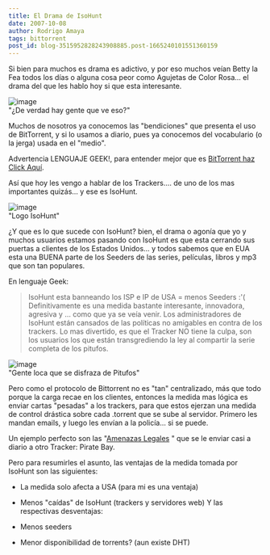 ```yaml
---
title: El Drama de IsoHunt
date: 2007-10-08
author: Rodrigo Amaya
tags: bittorrent
post_id: blog-3515952828243908885.post-1665240101551360159
---
```


Si bien para muchos es drama es adictivo, y por eso muchos veían Betty la Fea todos los días o alguna cosa peor como Agujetas de Color Rosa... el drama del que les hablo hoy si que esta interesante.

![image](https://bp2.blogger.com/_ayvorITawE4/RwpYhVmN2VI/AAAAAAAAAf4/ySjD-VkRHVc/s400/betty-734849.jpg)    
"¿De verdad hay
gente que ve eso?"

Muchos de nosotros ya conocemos las "bendiciones" que presenta el uso de BitTorrent, y si lo usamos a diario, pues ya conocemos del vocabulario (o la jerga) usada en el "medio".

Advertencia LENGUAJE GEEK!, para entender mejor que es [BitTorrent haz Click Aquí](https://srbyte.blogspot.com/2007/03/bittorrent-todo-mundo-ama-bittorrent.html).

Así que hoy les vengo a hablar de los Trackers.... de uno de los mas importantes quizás... y ese es IsoHunt.

![image](https://bp2.blogger.com/_ayvorITawE4/RwpYFVmN2TI/AAAAAAAAAfo/rNAIVAP1h_8/s400/isohunt.jpg)    
"Logo
IsoHunt"

¿Y que es lo que sucede con IsoHunt? bien, el drama o agonía que yo y muchos usuarios estamos pasando con IsoHunt es que esta cerrando sus puertas a clientes de los Estados Unidos... y todos sabemos que en EUA esta una BUENA parte de los Seeders de las series, películas, libros y mp3 que son tan populares.

En lenguaje Geek:
> IsoHunt esta banneando los ISP e IP de USA = menos Seeders
> :'(
Definitivamente es una medida bastante interesante, innovadora, agresiva y ... como que ya se veía venir. Los administradores de IsoHunt están cansados de las políticas no amigables en contra de los trackers. Lo mas divertido, es que el Tracker NO tiene la culpa, son los usuarios los que están transgrediendo la ley al compartir la serie completa de los pitufos.

![image](https://bp1.blogger.com/_ayvorITawE4/RwpYKFmN2UI/AAAAAAAAAfw/Ni1opV5CkMg/s400/pitufos.JPG)    
"Gente loca que se
disfraza de Pitufos"

Pero como el protocolo de Bittorrent no es "tan" centralizado, más que todo porque la carga recae en los clientes, entonces la medida mas lógica es enviar cartas "pesadas" a los trackers, para que estos ejerzan una medida de control drástica sobre cada .torrent que se sube al servidor. Primero les mandan emails, y luego les envían a la policía... si se puede.

Un ejemplo perfecto son las "[Amenazas Legales](https://thepiratebay.org/legal)
" que se le enviar casi a diario a otro Tracker: Pirate Bay.

Pero para resumirles el asunto, las ventajas de la medida tomada por IsoHunt son las siguientes:

- La medida solo afecta a USA (para mi es una ventaja)
- Menos "caídas" de IsoHunt (trackers y servidores web)
Y las respectivas desventajas:

- Menos seeders
- Menor disponibilidad de torrents? (aun existe DHT)